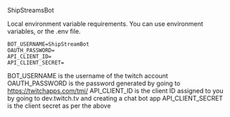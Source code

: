 ShipStreamsBot


Local environment variable requirements.
You can use environment variables, or the .env file.

```
BOT_USERNAME=ShipStreamBot
OAUTH_PASSWORD=
API_CLIENT_ID=
API_CLIENT_SECRET=
```

BOT_USERNAME is the username of the twitch account
OAUTH_PASSWORD is the password generated by going to https://twitchapps.com/tmi/
API_CLIENT_ID is the client ID assigned to you by going to dev.twitch.tv and creating a chat bot app
API_CLIENT_SECRET is the client secret as per the above
